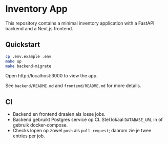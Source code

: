 # Inventory App

This repository contains a minimal inventory application with a FastAPI backend and a Next.js frontend.

## Quickstart

```bash
cp .env.example .env
make up
make backend-migrate
```

Open http://localhost:3000 to view the app.

See `backend/README.md` and `frontend/README.md` for more details.

## CI
- Backend en frontend draaien als losse jobs.
- Backend gebruikt Postgres service op CI. Stel lokaal `DATABASE_URL` in of gebruik docker-compose.
- Checks lopen op zowel `push` als `pull_request`; daarom zie je twee entries per job.

